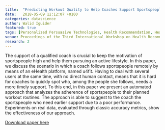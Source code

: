 ```yaml
---
title:  "Predicting Workout Quality to Help Coaches Support Sportspeople"
date:   2018-05-09 12:12:07 +0100
categories: datascience
author: Walid Iguider
featured: true
tags: [Personalized Persuasive Technologies, Health Recommendation, Healthy Lifestyle, eCoaching, Motivation]
venue: Proceedings of the Third International Workshop on Health Recommender Systems co-located with Twelfth ACM Conference on Recommender Systems (HealthRecSys'18)
research: 2
---
```


The support of a qualified coach is crucial to keep the motivation of
sportspeople high and help them pursuing an active lifestyle. In this
paper, we discuss the scenario in which a coach follows sportspeople
remotely by means of an eHealth platform, named u4fit. Having
to deal with several users at the same time, with no direct human
contact, means that it is hard for coaches to quickly spot who,
among the people she follows, needs a more timely support. To this
end, in this paper we present an automated approach that analyzes
the adherence of sportspeople to their planned workout routines.
The approach is able to suggest to the coach the sportspeople who
need earlier support due to a poor performance. Experiments on
real data, evaluated through classic accuracy metrics, show the
effectiveness of our approach.

[Download paper here](http://ceur-ws.org/Vol-2216/healthRecSys18_paper_2.pdf)
